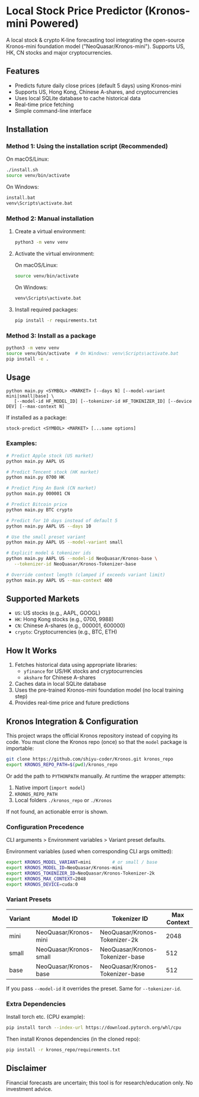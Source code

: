 # Local Stock Price Predictor (Kronos-mini Powered)

A local stock & crypto K-line forecasting tool integrating the open-source Kronos-mini foundation model ("NeoQuasar/Kronos-mini"). Supports US, HK, CN stocks and major cryptocurrencies.

## Features

- Predicts future daily close prices (default 5 days) using Kronos-mini
- Supports US, Hong Kong, Chinese A-shares, and cryptocurrencies
- Uses local SQLite database to cache historical data
- Real-time price fetching
- Simple command-line interface

## Installation

### Method 1: Using the installation script (Recommended)

On macOS/Linux:
```bash
./install.sh
source venv/bin/activate
```

On Windows:
```cmd
install.bat
venv\Scripts\activate.bat
```

### Method 2: Manual installation

1. Create a virtual environment:
   ```bash
   python3 -m venv venv
   ```

2. Activate the virtual environment:
   
   On macOS/Linux:
   ```bash
   source venv/bin/activate
   ```
   
   On Windows:
   ```cmd
   venv\Scripts\activate.bat
   ```

3. Install required packages:
   ```bash
   pip install -r requirements.txt
   ```

### Method 3: Install as a package

```bash
python3 -m venv venv
source venv/bin/activate  # On Windows: venv\Scripts\activate.bat
pip install -e .
```

## Usage

```
python main.py <SYMBOL> <MARKET> [--days N] [--model-variant mini|small|base] \
   [--model-id HF_MODEL_ID] [--tokenizer-id HF_TOKENIZER_ID] [--device DEV] [--max-context N]
```

If installed as a package:
```
stock-predict <SYMBOL> <MARKET> [...same options]
```

### Examples:

```bash
# Predict Apple stock (US market)
python main.py AAPL US

# Predict Tencent stock (HK market)
python main.py 0700 HK

# Predict Ping An Bank (CN market)
python main.py 000001 CN

# Predict Bitcoin price
python main.py BTC crypto

# Predict for 10 days instead of default 5
python main.py AAPL US --days 10

# Use the small preset variant
python main.py AAPL US --model-variant small

# Explicit model & tokenizer ids
python main.py AAPL US --model-id NeoQuasar/Kronos-base \
   --tokenizer-id NeoQuasar/Kronos-Tokenizer-base

# Override context length (clamped if exceeds variant limit)
python main.py AAPL US --max-context 400
```

## Supported Markets

- `US`: US stocks (e.g., AAPL, GOOGL)
- `HK`: Hong Kong stocks (e.g., 0700, 9988)
- `CN`: Chinese A-shares (e.g., 000001, 600000)
- `crypto`: Cryptocurrencies (e.g., BTC, ETH)

## How It Works

1. Fetches historical data using appropriate libraries:
   - `yfinance` for US/HK stocks and cryptocurrencies
   - `akshare` for Chinese A-shares
2. Caches data in local SQLite database
3. Uses the pre-trained Kronos-mini foundation model (no local training step)
4. Provides real-time price and future predictions

## Kronos Integration & Configuration

This project wraps the official Kronos repository instead of copying its code. You must clone the Kronos repo (once) so that the `model` package is importable:

```bash
git clone https://github.com/shiyu-coder/Kronos.git kronos_repo
export KRONOS_REPO_PATH=$(pwd)/kronos_repo
```

Or add the path to `PYTHONPATH` manually. At runtime the wrapper attempts:

1. Native import (`import model`)
2. `KRONOS_REPO_PATH`
3. Local folders `./kronos_repo` or `./Kronos`

If not found, an actionable error is shown.

### Configuration Precedence

CLI arguments > Environment variables > Variant preset defaults.

Environment variables (used when corresponding CLI args omitted):

```bash
export KRONOS_MODEL_VARIANT=mini        # or small / base
export KRONOS_MODEL_ID=NeoQuasar/Kronos-mini
export KRONOS_TOKENIZER_ID=NeoQuasar/Kronos-Tokenizer-2k
export KRONOS_MAX_CONTEXT=2048
export KRONOS_DEVICE=cuda:0
```

### Variant Presets

| Variant | Model ID                     | Tokenizer ID                      | Max Context |
|---------|------------------------------|------------------------------------|-------------|
| mini    | NeoQuasar/Kronos-mini        | NeoQuasar/Kronos-Tokenizer-2k      | 2048        |
| small   | NeoQuasar/Kronos-small       | NeoQuasar/Kronos-Tokenizer-base    | 512         |
| base    | NeoQuasar/Kronos-base        | NeoQuasar/Kronos-Tokenizer-base    | 512         |

If you pass `--model-id` it overrides the preset. Same for `--tokenizer-id`.

### Extra Dependencies

Install torch etc. (CPU example):

```bash
pip install torch --index-url https://download.pytorch.org/whl/cpu
```

Then install Kronos dependencies (in the cloned repo):

```bash
pip install -r kronos_repo/requirements.txt
```

## Disclaimer

Financial forecasts are uncertain; this tool is for research/education only. No investment advice.